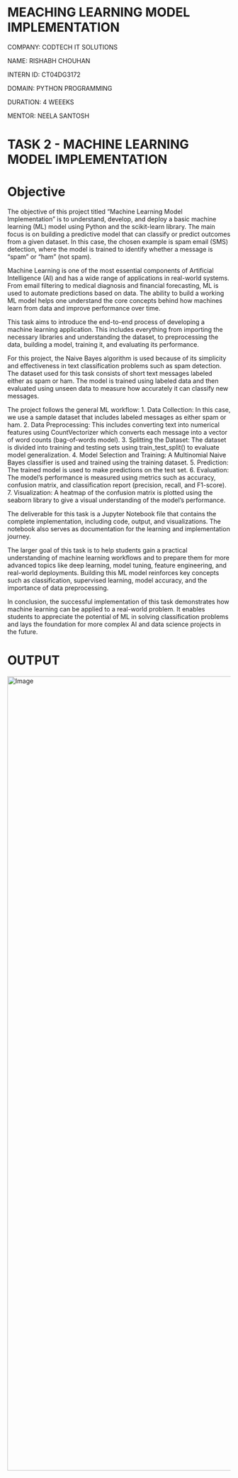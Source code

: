 # MEACHING LEARNING MODEL IMPLEMENTATION

COMPANY: CODTECH IT SOLUTIONS

NAME: RISHABH CHOUHAN

INTERN ID: CT04DG3172

DOMAIN: PYTHON PROGRAMMING

DURATION: 4 WEEEKS

MENTOR: NEELA SANTOSH

# TASK 2 - MACHINE LEARNING MODEL IMPLEMENTATION

# Objective

The objective of this project titled “Machine Learning Model Implementation” is to understand, develop, and deploy a basic machine learning (ML) model using Python and the scikit-learn library. The main focus is on building a predictive model that can classify or predict outcomes from a given dataset. In this case, the chosen example is spam email (SMS) detection, where the model is trained to identify whether a message is “spam” or “ham” (not spam).

Machine Learning is one of the most essential components of Artificial Intelligence (AI) and has a wide range of applications in real-world systems. From email filtering to medical diagnosis and financial forecasting, ML is used to automate predictions based on data. The ability to build a working ML model helps one understand the core concepts behind how machines learn from data and improve performance over time.

This task aims to introduce the end-to-end process of developing a machine learning application. This includes everything from importing the necessary libraries and understanding the dataset, to preprocessing the data, building a model, training it, and evaluating its performance.

For this project, the Naive Bayes algorithm is used because of its simplicity and effectiveness in text classification problems such as spam detection. The dataset used for this task consists of short text messages labeled either as spam or ham. The model is trained using labeled data and then evaluated using unseen data to measure how accurately it can classify new messages.

The project follows the general ML workflow:
	1.	Data Collection: In this case, we use a sample dataset that includes labeled messages as either spam or ham.
	2.	Data Preprocessing: This includes converting text into numerical features using CountVectorizer which converts each message into a vector of word counts (bag-of-words model).
	3.	Splitting the Dataset: The dataset is divided into training and testing sets using train_test_split() to evaluate model generalization.
	4.	Model Selection and Training: A Multinomial Naive Bayes classifier is used and trained using the training dataset.
	5.	Prediction: The trained model is used to make predictions on the test set.
	6.	Evaluation: The model’s performance is measured using metrics such as accuracy, confusion matrix, and classification report (precision, recall, and F1-score).
	7.	Visualization: A heatmap of the confusion matrix is plotted using the seaborn library to give a visual understanding of the model’s performance.

The deliverable for this task is a Jupyter Notebook file that contains the complete implementation, including code, output, and visualizations. The notebook also serves as documentation for the learning and implementation journey.

The larger goal of this task is to help students gain a practical understanding of machine learning workflows and to prepare them for more advanced topics like deep learning, model tuning, feature engineering, and real-world deployments. Building this ML model reinforces key concepts such as classification, supervised learning, model accuracy, and the importance of data preprocessing.

In conclusion, the successful implementation of this task demonstrates how machine learning can be applied to a real-world problem. It enables students to appreciate the potential of ML in solving classification problems and lays the foundation for more complex AI and data science projects in the future.

# OUTPUT

<img width="1792" alt="Image" src="https://github.com/user-attachments/assets/6f479304-6e32-4c95-bc3a-4bda03f7846b" />
